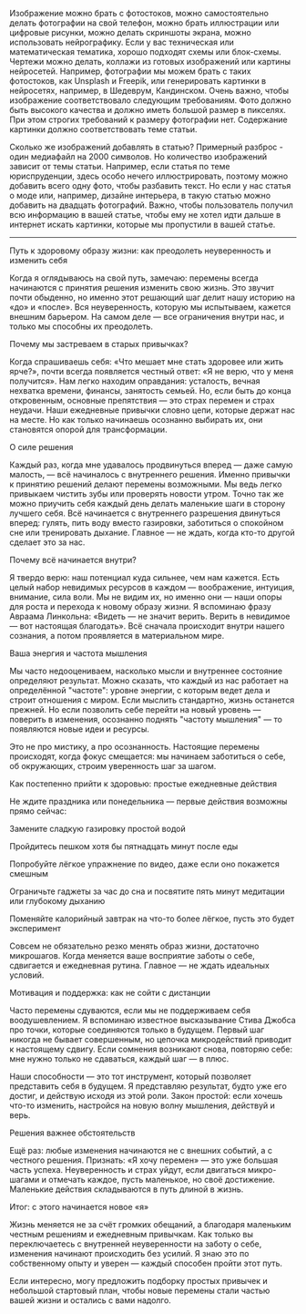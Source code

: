   Изображение можно брать с фотостоков, можно самостоятельно делать фотографии на свой телефон, можно брать иллюстрации или цифровые рисунки, можно делать скриншоты экрана, можно использовать нейрографику. Если у вас техническая или математическая тематика, хорошо подходят схемы или блок-схемы. Чертежи можно делать, коллажи из готовых изображений или картины нейросетей. Например, фотографии мы можем брать с таких фотостоков, как Unsplash и Freepik, или генерировать картинки в нейросетях, например, в Шедеврум, Кандинском. Очень важно, чтобы изображение соответствовало следующим требованиям. Фото должно быть высокого качества и должно иметь большой размер в пикселях. При этом строгих требований к размеру фотографии нет. Содержание картинки должно соответствовать теме статьи. 

Сколько же изображений добавлять в статью? Примерный разброс - один медиафайл на 2000 символов. Но количество изображений зависит от темы статьи. Например, если статья по теме юриспруденции, здесь особо нечего иллюстрировать, поэтому можно добавить всего одну фото, чтобы разбавить текст. Но если у нас статья о моде или, например, дизайне интерьера, в такую статью можно добавить на двадцать фотографий. Важно, чтобы пользователь получил всю информацию в вашей статье, чтобы ему не хотел идти дальше в интернет искать картинки, которые мы пропустили в вашей статье. 
___________________

Путь к здоровому образу жизни: как преодолеть неуверенность и изменить себя

Когда я оглядываюсь на свой путь, замечаю: перемены всегда начинаются с принятия решения изменить свою жизнь. Это звучит почти обыденно, но именно этот решающий шаг делит нашу историю на «до» и «после». Вся неуверенность, которую мы испытываем, кажется внешним барьером. На самом деле — все ограничения внутри нас, и только мы способны их преодолеть.

Почему мы застреваем в старых привычках?

Когда спрашиваешь себя: «Что мешает мне стать здоровее или жить ярче?», почти всегда появляется честный ответ: «Я не верю, что у меня получится». Нам легко находим оправдания: усталость, вечная нехватка времени, финансы, занятость семьей. Но, если быть до конца откровенным, основные препятствия — это страх перемен и страх неудачи. Наши ежедневные привычки словно цепи, которые держат нас на месте. Но как только начинаешь осознанно выбирать их, они становятся опорой для трансформации.

О силе решения

Каждый раз, когда мне удавалось продвинуться вперед — даже самую малость, — всё начиналось с внутреннего решения. Именно привычки к принятию решений делают перемены возможными. Мы ведь легко привыкаем чистить зубы или проверять новости утром. Точно так же можно приучить себя каждый день делать маленькие шаги в сторону лучшего себя. Всё начинается с внутреннего разрешения двинуться вперед: гулять, пить воду вместо газировки, заботиться о спокойном сне или тренировать дыхание. Главное — не ждать, когда кто-то другой сделает это за нас.

Почему всё начинается внутри?

Я твердо верю: наш потенциал куда сильнее, чем нам кажется. Есть целый набор невидимых ресурсов в каждом — воображение, интуиция, внимание, сила воли. Мы не видим их, но именно они — наши опоры для роста и перехода к новому образу жизни. Я вспоминаю фразу Авраама Линкольна: «Видеть — не значит верить. Верить в невидимое — вот настоящая благодать». Всё сначала происходит внутри нашего сознания, а потом проявляется в материальном мире.

Ваша энергия и частота мышления

Мы часто недооцениваем, насколько мысли и внутреннее состояние определяют результат. Можно сказать, что каждый из нас работает на определённой "частоте": уровне энергии, с которым ведет дела и строит отношения с миром. Если мыслить стандартно, жизнь останется прежней. Но если позволить себе перейти на новый уровень — поверить в изменения, осознанно поднять "частоту мышления" — то появляются новые идеи и ресурсы. 

Это не про мистику, а про осознанность. Настоящие перемены происходят, когда фокус смещается: мы начинаем заботиться о себе, об окружающих, строим уверенность шаг за шагом.

Как постепенно прийти к здоровью: простые ежедневные действия

Не ждите праздника или понедельника — первые действия возможны прямо сейчас:





Замените сладкую газировку простой водой



Пройдитесь пешком хотя бы пятнадцать минут после еды



Попробуйте лёгкое упражнение по видео, даже если оно покажется смешным



Ограничьте гаджеты за час до сна и посвятите пять минут медитации или глубокому дыханию



Поменяйте калорийный завтрак на что-то более лёгкое, пусть это будет эксперимент

Совсем не обязательно резко менять образ жизни, достаточно микрошагов. Когда меняется ваше восприятие заботы о себе, сдвигается и ежедневная рутина. Главное — не ждать идеальных условий.

Мотивация и поддержка: как не сойти с дистанции

Часто перемены сдуваются, если мы не поддерживаем себя воодушевлением. Я вспоминаю известное высказывание Стива Джобса про точки, которые соединяются только в будущем. Первый шаг никогда не бывает совершенным, но цепочка микродействий приводит к настоящему сдвигу. Если сомнения возникают снова, повторяю себе: мне нужно только не сдаваться, каждый шаг — в плюс.

Наши способности — это тот инструмент, который позволяет представить себя в будущем. Я представляю результат, будто уже его достиг, и действую исходя из этой роли. Закон простой: если хочешь что-то изменить, настройся на новую волну мышления, действуй и верь.

Решения важнее обстоятельств

Ещё раз: любые изменения начинаются не с внешних событий, а с честного решения. Признать: «Я хочу перемен» — это уже большая часть успеха. Неуверенность и страх уйдут, если двигаться микро-шагами и отмечать каждое, пусть маленькое, но своё достижение. Маленькие действия складываются в путь длиной в жизнь.

Итог: с этого начинается новое «я»

Жизнь меняется не за счёт громких обещаний, а благодаря маленьким честным решениям и ежедневным привычкам. Как только вы переключаетесь с внутренней неуверенности на заботу о себе, изменения начинают происходить без усилий. Я знаю это по собственному опыту и уверен — каждый способен пройти этот путь.

Если интересно, могу предложить подборку простых привычек и небольшой стартовый план, чтобы новые перемены стали частью вашей жизни и остались с вами надолго.
